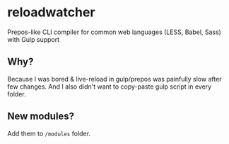 # reloadwatcher
Prepos-like CLI compiler for common web languages (LESS, Babel, Sass) with Gulp support

## Why?
Because I was bored & live-reload in gulp/prepos was painfully slow after few changes. And I also didn't want to copy-paste gulp script in every folder.

## New modules?
Add them to `/modules` folder.